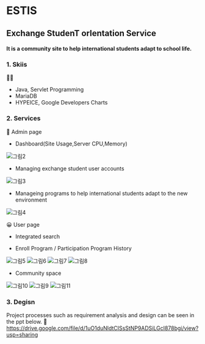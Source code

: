 # ESTIS
## Exchange StudenT orIentation Service
#### It is a community site to help international students adapt to school life.

### 1. Skiis

👩‍💻 
- Java, Servlet Programming
- MariaDB
- HYPEICE, Google Developers Charts

### 2. Services

👔 Admin page
- Dashboard(Site Usage,Server CPU,Memory)

![그림2](https://user-images.githubusercontent.com/22677083/111894443-19ced680-8a4e-11eb-8055-f227e2c2499a.png)

- Managing exchange student user accounts

![그림3](https://user-images.githubusercontent.com/22677083/111894446-1b989a00-8a4e-11eb-92ce-66845e1e6fc8.png)

- Manageing programs to help international students adapt to the new environment

![그림4](https://user-images.githubusercontent.com/22677083/111894447-1cc9c700-8a4e-11eb-9f6e-195882cd3612.png)

😀 User page
- Integrated search

- Enroll Program / Participation Program History

![그림5](https://user-images.githubusercontent.com/22677083/111894449-1dfaf400-8a4e-11eb-9106-747b58ecf9ca.jpg)
![그림6](https://user-images.githubusercontent.com/22677083/111894450-1fc4b780-8a4e-11eb-91d9-37bdc5e2bb7f.jpg)
![그림7](https://user-images.githubusercontent.com/22677083/111894451-20f5e480-8a4e-11eb-80b7-a49b3f72d2dc.jpg)
![그림8](https://user-images.githubusercontent.com/22677083/111894452-22271180-8a4e-11eb-87ef-f0211124970e.jpg)

- Community space

![그림10](https://user-images.githubusercontent.com/22677083/111894458-25220200-8a4e-11eb-8fed-1ba2e7809e66.jpg)
![그림9](https://user-images.githubusercontent.com/22677083/111894456-23f0d500-8a4e-11eb-9b72-057923e72a4c.jpg)
![그림11](https://user-images.githubusercontent.com/22677083/111894459-26532f00-8a4e-11eb-8119-66a13d588b71.jpg)

### 3. Degisn
Project processes such as requirement analysis and design can be seen in the ppt below.
🔗 https://drive.google.com/file/d/1uO1duNldtCISsStNP9ADSiLGcI878bgi/view?usp=sharing

